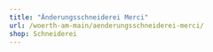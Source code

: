 ```yaml
---
title: "Änderungsschneiderei Merci"
url: /woerth-am-main/aenderungsschneiderei-merci/
shop: Schneiderei
---
```

